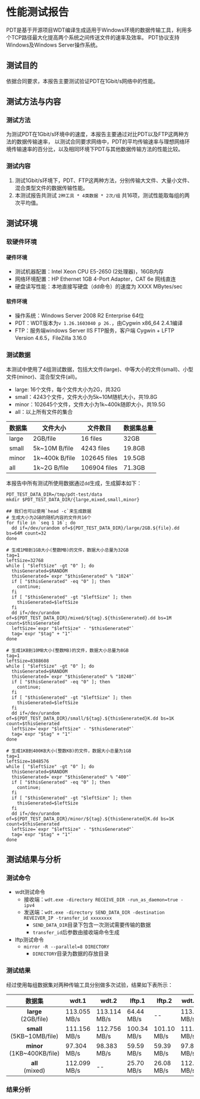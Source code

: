 # 性能测试报告
PDT是基于开源项目WDT编译生成适用于Windows环境的数据传输工具，利用多个TCP路径最大化提高两个系统之间传送文件的速率及效率。
PDT协议支持Windows及Windows Server操作系统。

## 测试目的
依据合同要求，本报告主要测试验证PDT在1Gbit/s网络中的性能。

## 测试方法与内容
### 测试方法
为测试PDT在1Gbit/s环境中的速度，本报告主要通过对比PDT以及FTP这两种方法的数据传输速率，
以测试合同要求网络中，PDT的平均传输速率与理想网络环境传输速率的百分比，以及相同环境下PDT与其他数据传输方法的性能比较。

### 测试内容
1. 测试1Gbit/s环境下，PDT、FTP这两种方法，分别传输大文件、大量小文件、混合类型文件的数据传输性能。
2. 本测试报告共测试 `2种工具 * 4类数据 * 2次/组` 共16项，测试性能取每组的两次平均值。

## 测试环境
### 软硬件环境
#### 硬件环境
 - 测试机器配置：Intel Xeon CPU E5-2650 (2处理器)，16GB内存
 - 网络环境配置：HP Ethernet 1GB 4-Port Adapter，CAT 6e 网线直连
 - 硬盘读写性能：本地直接写硬盘（dd命令）的速度为 XXXX MBytes/sec

#### 软件环境
 - 操作系统：Windows Server 2008 R2 Enterprise 64位
 - PDT：WDT版本为`v 1.26.1603040 p 26.`，由Cygwin x86\_64 2.4.1编译
 - FTP：服务端windows Server IIS FTP服务，客户端 Cygwin + LFTP Version 4.6.5，FileZilla 3.16.0

### 测试数据
本测试中使用了4组测试数据，包括大文件(large)、中等大小的文件(small)、小型文件(minor)、混合型文件(all)。
 - large: 16个文件，每个文件大小为2G，共32G
 - small：4243个文件，文件大小为5k~10M随机大小，共19.8G
 - minor：102645个文件，文件大小为1k~400k随即大小，共19.5G
 - all：以上所有文件的集合

| 数据集   | 文件大小  |  文件数目  |  数据集总量  |
|----------|-----------|------------|--------------|
|large     | 2GB/file  |  16 files  |   32GB       |
|small     | 5k~10M B/file | 4243 files | 19.8GB   |
|minor     | 1k~400k B/file| 102645 files | 19.5GB |
|all       | 1k~2G B/file  | 106904 files | 71.3GB |

本报告中所有测试所使用数据通过`dd`生成，生成脚本如下：
``` shell
PDT_TEST_DATA_DIR=/tmp/pdt-test/data
mkdir $PDT_TEST_DATA_DIR/{large,mixed,small,minor}

## 我们也可以使用`head -c`来生成数据
# 生成大小为2GB的随机内容的文件共16个
for file in `seq 1 16`; do
  dd if=/dev/urandom of=${PDT_TEST_DATA_DIR}/large/2GB.${file}.dd bs=64M count=32
done

# 生成1MB到1GB大小(整数MB)的文件，数据大小总量为32GB
tag=1
leftSize=32768
while [ "$leftSize" -gt "0" ]; do
  thisGenerated=$RANDOM
  thisGenerated=`expr "$thisGenerated" % "1024"`
  if [ "$thisGenerated" -eq "0" ]; then
    continue;
  fi
  if [ "$thisGenerated" -gt "$leftSize" ]; then
    thisGenerated=$leftSize
  fi
  dd if=/dev/urandom of=${PDT_TEST_DATA_DIR}/mixed/${tag}.${thisGenerated}.dd bs=1M count=$thisGenerated
  leftSize=`expr "$leftSize" - "$thisGenerated"`
  tag=`expr "$tag" + "1"`
done

# 生成1KB到10MB大小(整数MB)的文件，数据大小总量为8GB
tag=1
leftSize=8388608
while [ "$leftSize" -gt "0" ]; do
  thisGenerated=$RANDOM
  thisGenerated=`expr "$thisGenerated" % "10240"`
  if [ "$thisGenerated" -eq "0" ]; then
    continue;
  fi
  if [ "$thisGenerated" -gt "$leftSize" ]; then
    thisGenerated=$leftSize
  fi
  dd if=/dev/urandom of=${PDT_TEST_DATA_DIR}/small/${tag}.${thisGenerated}K.dd bs=1K count=$thisGenerated
  leftSize=`expr "$leftSize" - "$thisGenerated"`
  tag=`expr "$tag" + "1"`
done

# 生成1KB到400KB大小(整数KB)的文件，数据大小总量为1GB
tag=1
leftSize=1048576
while [ "$leftSize" -gt "0" ]; do
  thisGenerated=$RANDOM
  thisGenerated=`expr "$thisGenerated" % "400"`
  if [ "$thisGenerated" -eq "0" ]; then
    continue;
  fi
  if [ "$thisGenerated" -gt "$leftSize" ]; then
    thisGenerated=$leftSize
  fi
  dd if=/dev/urandom of=${PDT_TEST_DATA_DIR}/minor/${tag}.${thisGenerated}K.dd bs=1K count=$thisGenerated
  leftSize=`expr "$leftSize" - "$thisGenerated"`
  tag=`expr "$tag" + "1"`
done
```

## 测试结果与分析
### 测试命令
- wdt测试命令
  - 接收端：`wdt.exe -directory RECEIVE_DIR -run_as_daemon=true -ipv4`
  - 发送端：`wdt.exe -directory SEND_DATA_DIR -destination REVEIVER_IP -transfer_id xxxxxxxx`
    - `SEND_DATA_DIR`目录下包含一次测试需要传输的数据
    - `transfer_id`后参数由接收端命令生成
- lftp测试命令
  - `mirror -R --parallel=8 DIRECTORY`
    - `DIRECTORY`目录为数据的存放目录

### 测试结果
经过使用每组数据集对两种传输工具分别做多次试验，结果如下表所示：

|            数据集              |     wdt.1    |     wdt.2    |   lftp.1     |   lftp.2     |   wdt.avg    |   lftp.avg   |
|:------------------------------:|--------------|--------------|--------------|--------------|--------------|--------------|
|**large** <br> (2GB/file)       | 113.055 MB/s | 113.114 MB/s | 64.44 MB/s   |    --        | 113.085 MB/s | 64.44 MB/s   |
|**small** <br> (5KB~10MB/file)  | 111.156 MB/s | 112.756 MB/s | 100.34 MB/s  | 101.10 MB/s  | 111.956 MB/s | 100.72 MB/s  |
|**minor** <br> (1KB~400KB/file) | 97.304 MB/s  | 98.383 MB/s  | 59.59 MB/s   | 59.39 MB/s   | 97.844 MB/s  | 59.49 MB/s   |
|**all**   <br> (mixed)          | 112.099 MB/s | --           | 25.70 MB/s   | 26.08 MB/s   | 112.099 MB/s | 25.89 MB/s   |


### 结果分析

